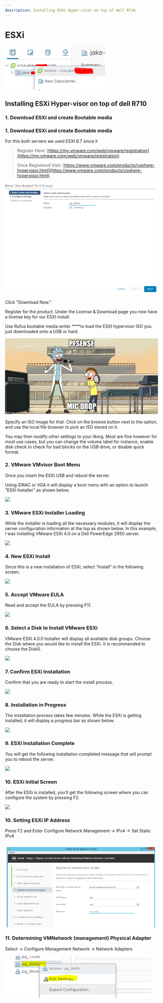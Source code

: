 ```yaml
---
description: Installing ESXi Hyper-visor on top of dell R710
---
```


# ESXi

![](../../.gitbook/assets/image%20%2860%29.png)

## Installing ESXi Hyper-visor on top of dell R710

### **1. Download ESXi and create B**ootable **media**

### **1. Download ESXi and create B**ootable **media**

For this both servers we used ESXI 6.7 since it 

> Register Here: [https://my.vmware.com/web/vmware/registration](https://my.vmware.com/web/vmware/registration)
>
> Once Registered Visit: [https://www.vmware.com/products/vsphere-hypervisor.html](https://www.vmware.com/products/vsphere-hypervisor.html)

![](../../.gitbook/assets/image%20%2882%29.png)

Click "Download Now." 

Register for the product. Under the License & Download page you now have a license key for our ESXI install. 

Use Rufus bootable media writer ****to load the ESXI hypervisor ISO you just downloaded onto a USB or hard. 

![](../../.gitbook/assets/image%20%2828%29.png)

Specify an ISO image for that. Click on the browse button next to the option, and use the local file browser to pick an ISO stored on it.

You may then modify other settings to your liking. Most are fine however for most use cases, but you can change the volume label for instance, enable disk check to check for bad blocks on the USB drive, or disable quick format. 



### 2. VMware VMvisor Boot Menu

Once you insert the ESXi USB and reboot the server.

Using iDRAC or VGA it will display a boot menu with an option to launch “ESXi Installer” as shown below.  


![](https://static.thegeekstuff.com/wp-content/uploads/2010/06/1-vmvisor-boot-menu.png)

### 3. VMware ESXi Installer Loading

While the installer is loading all the necessary modules, it will display the server configuration information at the top as shown below. In this example, I was installing VMware ESXi 4.0 on a Dell PowerEdge 2950 server.

![](https://static.thegeekstuff.com/wp-content/uploads/2010/06/2-vmware-esxi-installer-loading.png)

### 4. New ESXi Install

Since this is a new installation of ESXi, select “Install” in the following screen.  


![](https://static.thegeekstuff.com/wp-content/uploads/2010/06/3-vmware-esxi-install-prompt.png)

### 5. Accept VMware EULA

Read and accept the EULA by pressing F11.  


![](https://static.thegeekstuff.com/wp-content/uploads/2010/06/4-vmware-esxi-accept-eula-300x258.png)

### 6. Select a Disk to Install VMware ESXi

VMware ESXi 4.0.0 Installer will display all available disk groups. Choose the Disk where you would like to install the ESXi. It is recommended to choose the Disk0.  


![](https://static.thegeekstuff.com/wp-content/uploads/2010/06/5-vmware-esxi-select-disk.png)

### 7. Confirm ESXi Installation

Confirm that you are ready to start the install process.  


![](https://static.thegeekstuff.com/wp-content/uploads/2010/06/6-vmware-esxi-confirm-install-300x80.png)

### 8. Installation in Progress

The installation process takes few minutes. While the ESXi is getting installed, it will display a progress bar as shown below.  


![](https://static.thegeekstuff.com/wp-content/uploads/2010/06/7-vmware-esxi-installing.png)

### 9. ESXi Installation Complete

You will get the following installation completed message that will prompt you to reboot the server.

![](https://static.thegeekstuff.com/wp-content/uploads/2010/06/8-vmware-install-complete-300x201.png)

### 10. ESXi Initial Screen

After the ESXi is installed, you’ll get the following screen where you can configure the system by pressing F2.  
  


![](https://static.thegeekstuff.com/wp-content/uploads/2010/06/10-vmware-esxi-launched1.png)

### 10. Setting ESXi IP Address

Press F2 and Enter Configure Network Management -&gt; IPv4 -&gt; Set Static IPv4

![](../../.gitbook/assets/image%20%2821%29.png)

### 11. Determining VMNetwork \(management\) Physical Adapter

Select -&gt; Configure Management Network -&gt; Network Adapters

![](../../.gitbook/assets/image%20%2849%29.png)







